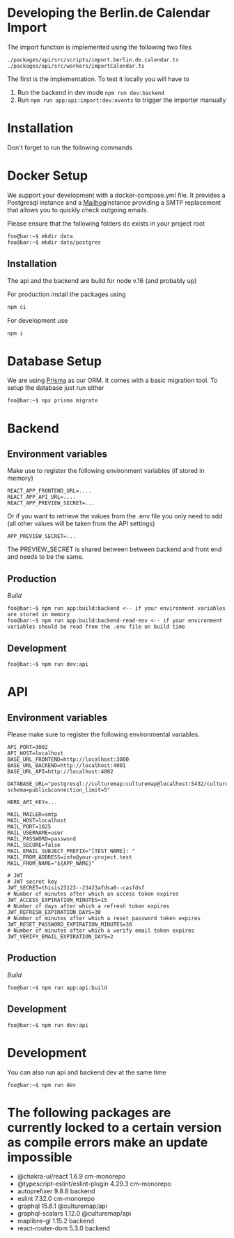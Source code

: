 # Developing the Berlin.de Calendar Import
The import function is implemented using the following two files
```shell
./packages/api/src/scripts/import.berlin.de.calendar.ts
./packages/api/src/workers/importCalendar.ts
```

The first is the implementation. To test it locally you will have to

1. Run the backend in dev mode `npm run dev:backend`
2. Run `npm run app:api:import:dev:events` to trigger the importer manually

# Installation

Don't forget to run the following commands 

# Docker Setup
We support your development with a docker-compose.yml file. It provides a Postgresql instance and a [Mailhog](https://github.com/mailhog/MailHog)instance providing a SMTP replacement that allows you to quickly check outgoing emails.

Please ensure that the following folders do exists in your project root

```console
foo@bar:~$ mkdir data
foo@bar:~$ mkdir data/postgres
```

## Installation
The api and the backend are build for node v.16 (and probably up)

For production install the packages using 

```bash
npm ci 
```

For development use

```bash
npm i 
```

# Database Setup
We are using [Prisma](https://www.prisma.io/) as our ORM. It comes with a basic migration tool. To setup the database just run either 

```console
foo@bar:~$ npx prisma migrate
```

# Backend

## Environment variables

Make use to register the following environment variables (if stored in memory)
```
REACT_APP_FRONTEND_URL=....
REACT_APP_API_URL=....
REACT_APP_PREVIEW_SECRET=...
```

Or if you want to retrieve the values from the .env file you only need to add (all other values will be taken from the API settings)

```
APP_PREVIEW_SECRET=...
```
The PREVIEW_SECRET is shared between between backend and front end and needs to be the same.


## Production
*Build*
```console
foo@bar:~$ npm run app:build:backend <-- if your environment variables are stored in memory
foo@bar:~$ npm run app:build:backend-read-env <-- if your environment variables should be read from the .env file on build time
```


## Development
```console
foo@bar:~$ npm run dev:api
```

# API

## Environment variables

Please make sure to register the following environmental variables.

```
API_PORT=3002
API_HOST=localhost
BASE_URL_FRONTEND=http://localhost:3000
BASE_URL_BACKEND=http://localhost:4001
BASE_URL_API=http://localhost:4002

DATABASE_URL="postgresql://culturemap:culturemap@localhost:5432/culturemap?schema=public&connection_limit=5"

HERE_API_KEY=...

MAIL_MAILER=smtp
MAIL_HOST=localhost
MAIL_PORT=1025
MAIL_USERNAME=user
MAIL_PASSWORD=password
MAIL_SECURE=false
MAIL_EMAIL_SUBJECT_PREFIX="[TEST NAME]: "
MAIL_FROM_ADDRESS=info@your-project.test
MAIL_FROM_NAME="${APP_NAME}"

# JWT
# JWT secret key
JWT_SECRET=thisis23123--23423afdsa0--casfdsf
# Number of minutes after which an access token expires
JWT_ACCESS_EXPIRATION_MINUTES=15
# Number of days after which a refresh token expires
JWT_REFRESH_EXPIRATION_DAYS=30
# Number of minutes after which a reset password token expires
JWT_RESET_PASSWORD_EXPIRATION_MINUTES=30
# Number of minutes after which a verify email token expires
JWT_VERIFY_EMAIL_EXPIRATION_DAYS=2
```
## Production
*Build*
```console
foo@bar:~$ npm run app:api:build
```

## Development
```console
foo@bar:~$ npm run dev:api
```

# Development
You can also run api and backend dev at the same time 
```console
foo@bar:~$ npm run dev 
```

# The following packages are currently locked to a certain version as compile errors make an update impossible

- @chakra-ui/react                    1.6.9 cm-monorepo
- @typescript-eslint/eslint-plugin   4.29.3 cm-monorepo
- autoprefixer                        9.8.8 backend
- eslint                             7.32.0 cm-monorepo
- graphql                            15.6.1 @culturemap/api
- graphql-scalars                    1.12.0 @culturemap/api
- maplibre-gl                        1.15.2 backend
- react-router-dom                    5.3.0 backend